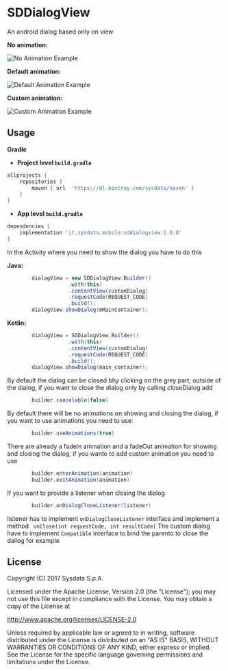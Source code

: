 # SDDialogView
An android dialog based only on view

**No animation:**

![No Animation Example](https://github.com/SysdataSpA/SDDialogView/blob/animation_fix/no_animations.gif)

**Default animation:**

![Default Animation Example](https://github.com/SysdataSpA/SDDialogView/blob/animation_fix/default_animation.gif)

**Custom animation:**

![Custom Animation Example](https://github.com/SysdataSpA/SDDialogView/blob/animation_fix/custom_animation.gif)

## Usage

**Gradle**

- **Project level `build.gradle`**
```gradle
allprojects {
    repositories {
        maven { url  'https://dl.bintray.com/sysdata/maven' }
    }
}
```
- **App level `build.gradle`**
```gradle
dependencies {
    implementation 'it.sysdata.mobile:sddialogview:1.0.0'
}
```

In the Activity where you need to show the dialog you have to do this

**Java:**

```java
        dialogView = new SDDialogView.Builder()
                    .with(this)
                    .contentView(customDialog)
                    .requestCode(REQUEST_CODE)
                    .build();
        dialogView.showDialog(mMainContainer);
```

**Kotlin:**

```java
        dialogView = SDDialogView.Builder()
                    .with(this)
                    .contentView(customDialog)
                    .requestCode(REQUEST_CODE)
                    .build();
        dialogView.showDialog(main_container);
```
By default the dialog can be closed bhy clicking on the grey part, outside of the dialog, if you want to close the dialog only by calling closeDialog add
```java
        builder.cancelable(false)
```
By default there will be no animations on showing and closing the dialog, if you want to use animations you need to use:
```java
        builder.useAnimations(true)
```
There are already a fadeIn animation and a fadeOut animation for showing and closing the dialog, if you wanto to add custom animation you need to use
```java
        builder.enterAnimation(animation)
        builder.exitAnimation(animation)
```
If you want to provide a listener when closing the dialog
```java
        builder.onDialogCloseListener(listener)
```
listener has to implement ``` onDialogCloseListener ``` interface and implement a method ``` onClose(int requestCode, int resultCode)```
The custom dialog have to implement ``` Compatible ``` interface to bind the parento to close the dailog for example

## License
Copyright (C) 2017 Sysdata S.p.A.

Licensed under the Apache License, Version 2.0 (the "License");
you may not use this file except in compliance with the License.
You may obtain a copy of the License at

   http://www.apache.org/licenses/LICENSE-2.0

Unless required by applicable law or agreed to in writing, software
distributed under the License is distributed on an "AS IS" BASIS,
WITHOUT WARRANTIES OR CONDITIONS OF ANY KIND, either express or implied.
See the License for the specific language governing permissions and
limitations under the License.
